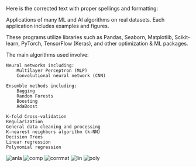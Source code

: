 
Here is the corrected text with proper spellings and formatting:

Applications of many ML and AI algorithms on real datasets. Each application includes examples and figures.

These programs utilize libraries such as Pandas, Seaborn, Matplotlib, Scikit-learn, PyTorch, TensorFlow (Keras), and other optimization & ML packages.

The main algorithms used involve:

    Neural networks including:
        Multilayer Perceptron (MLP)
        Convolutional neural network (CNN)

    Ensemble methods including:
        Bagging
        Random Forests
        Boosting
        AdaBoost

    K-fold Cross-validation
    Regularization
    General data cleaning and processing
    K-nearest neighbors algorithm (k-NN)
    Decision Trees
    Linear regression
    Polynomial regression

![anla](https://user-images.githubusercontent.com/78301985/236598713-a36fc9af-23cd-4d34-b1f7-a1400f88bbfe.png)
![comp](https://user-images.githubusercontent.com/78301985/236598714-308f3a70-c5ee-4d31-980a-38c951103e73.png)
![corrmat](https://user-images.githubusercontent.com/78301985/236598716-16c788ee-10bb-450b-b8df-27d24b0e2cff.png)
![lin](https://user-images.githubusercontent.com/78301985/236598718-9a174d67-c689-494a-8fc0-d5b7fb1c7a3d.png)
![poly](https://user-images.githubusercontent.com/78301985/236598721-c60f25f8-6110-47c6-a9b6-30133f7ee450.png)
